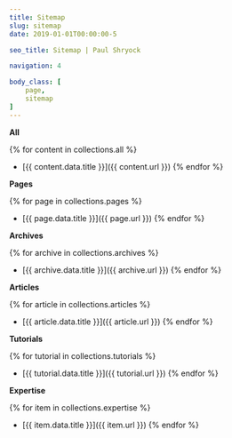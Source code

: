 ```yaml
---
title: Sitemap
slug: sitemap
date: 2019-01-01T00:00:00-5

seo_title: Sitemap | Paul Shryock

navigation: 4

body_class: [
	page,
	sitemap
]
---
```


**All**

{% for content in collections.all %}
- [{{ content.data.title }}]({{ content.url }})
{% endfor %}

**Pages**

{% for page in collections.pages %}
- [{{ page.data.title }}]({{ page.url }})
{% endfor %}

**Archives**

{% for archive in collections.archives %}
- [{{ archive.data.title }}]({{ archive.url }})
{% endfor %}

**Articles**

{% for article in collections.articles %}
- [{{ article.data.title }}]({{ article.url }})
{% endfor %}

**Tutorials**

{% for tutorial in collections.tutorials %}
- [{{ tutorial.data.title }}]({{ tutorial.url }})
{% endfor %}

**Expertise**

{% for item in collections.expertise %}
- [{{ item.data.title }}]({{ item.url }})
{% endfor %}